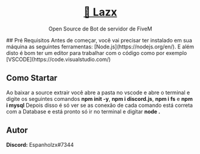 <h1 align="center">
    <a href="https://github.com/Espanholzx/Lazx">🎈 Lazx</a>
</h1>
<p align="center">Open Source de Bot de servidor de FiveM</p>
## Pré Requisitos
Antes de começar, você vai precisar ter instalado em sua máquina as seguintes ferramentas:
[Node.js](https://nodejs.org/en/).
E além disto é bom ter um editor para trabalhar com o código como por exemplo [VSCODE](https://code.visualstudio.com/)

## Como Startar 
Ao baixar a source extrair você abre a pasta no vscode e abre o terminal e digite os seguintes comandos **npm init -y**, **npm i discord.js**, **npm i fs** e **npm i mysql** Depois disso é só ver se as conexão de cada comando está correta com a Database e está pronto só ir no terminal e digitar **node .**

## Autor
**Discord:** Espanholzx#7344


